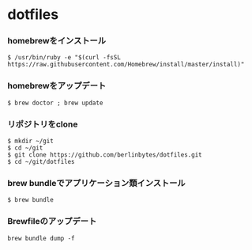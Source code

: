 # dotfiles

### homebrewをインストール
```
$ /usr/bin/ruby -e "$(curl -fsSL https://raw.githubusercontent.com/Homebrew/install/master/install)"
```
### homebrewをアップデート
```
$ brew doctor ; brew update
```

### リポジトリをclone
```
$ mkdir ~/git
$ cd ~/git
$ git clone https://github.com/berlinbytes/dotfiles.git
$ cd ~/git/dotfiles
```

### brew bundleでアプリケーション類インストール
```
$ brew bundle
```
### Brewfileのアップデート
```
brew bundle dump -f
```
